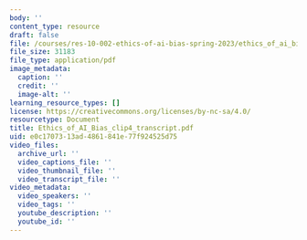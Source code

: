 ```yaml
---
body: ''
content_type: resource
draft: false
file: /courses/res-10-002-ethics-of-ai-bias-spring-2023/ethics_of_ai_bias_clip4_transcript.pdf
file_size: 31183
file_type: application/pdf
image_metadata:
  caption: ''
  credit: ''
  image-alt: ''
learning_resource_types: []
license: https://creativecommons.org/licenses/by-nc-sa/4.0/
resourcetype: Document
title: Ethics_of_AI_Bias_clip4_transcript.pdf
uid: e0c17073-13ad-4861-841e-77f924525d75
video_files:
  archive_url: ''
  video_captions_file: ''
  video_thumbnail_file: ''
  video_transcript_file: ''
video_metadata:
  video_speakers: ''
  video_tags: ''
  youtube_description: ''
  youtube_id: ''
---
```

